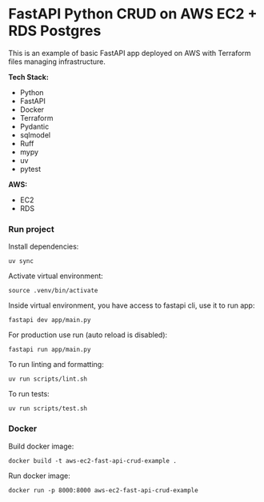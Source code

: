 # FastAPI Python CRUD on AWS EC2 + RDS Postgres

This is an example of basic FastAPI app deployed on AWS with Terraform files managing infrastructure.

**Tech Stack:**
- Python
- FastAPI
- Docker
- Terraform
- Pydantic
- sqlmodel
- Ruff 
- mypy
- uv
- pytest

**AWS:**
- EC2
- RDS


### Run project

Install dependencies:
```
uv sync
```

Activate virtual environment:
```
source .venv/bin/activate
```

Inside virtual environment, you have access to fastapi cli, use it to run app:
```
fastapi dev app/main.py 
```

For production use run (auto reload is disabled):
```
fastapi run app/main.py 
```

To run linting and formatting:
```
uv run scripts/lint.sh
```

To run tests:
```
uv run scripts/test.sh
```

### Docker

Build docker image:
```
docker build -t aws-ec2-fast-api-crud-example .
```

Run docker image:
```
docker run -p 8000:8000 aws-ec2-fast-api-crud-example
```